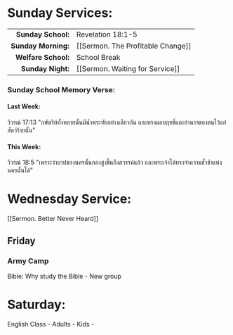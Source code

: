 
# Sunday Services:

| | |
| --:|:-- |
| **Sunday School:**  |	Revelation 18:1-5
| **Sunday Morning:** |	[[Sermon. The Profitable Change]]
| **Welfare School:** |	School Break
| **Sunday Night:**   |  [[Sermon. Waiting for Service]]

### Sunday School Memory Verse:
#### Last Week: 
วิวรณ์ 17:13 "กษัตริย์ทั้งหลายนั้นมีน้ำพระทัยอย่างเดียวกัน และทรงมอบฤทธิ์และอำนาจของตนไว้แก่สัตว์ร้ายนั้น"

#### This Week:
วิวรณ์ 18:5 "เพราะว่าบาปของนครนั้นกองสูงขึ้นถึงสวรรค์แล้ว และพระเจ้าได้ทรงจำความชั่วช้าแห่งนครนั้นได้"

# Wednesday Service:
[[Sermon. Better Never Heard]]

## Friday
### Army Camp
Bible: Why study the Bible - New group

# Saturday:

English Class - Adults - 
                Kids - 
